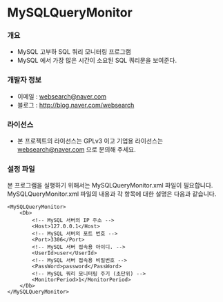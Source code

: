 ﻿# MySQLQueryMonitor

### 개요

* MySQL 고부하 SQL 쿼리 모니터링 프로그램
* MySQL 에서 가장 많은 시간이 소요된 SQL 쿼리문을 보여준다.

### 개발자 정보

* 이메일 : websearch@naver.com
* 블로그 : http://blog.naver.com/websearch

### 라이선스

* 본 프로젝트의 라이선스는 GPLv3 이고 기업용 라이선스는 websearch@naver.com 으로 문의해 주세요.

### 설정 파일
본 프로그램을 실행하기 위해서는 MySQLQueryMonitor.xml 파일이 필요합니다. MySQLQueryMonitor.xml 파일의 내용과 각 항목에 대한 설명은 다음과 같습니다.

```
<MySQLQueryMonitor>
	<Db>
		<!-- MySQL 서버의 IP 주소 -->
		<Host>127.0.0.1</Host>
		<!-- MySQL 서버의 포트 번호 -->
		<Port>3306</Port>
		<!-- MySQL 서버 접속용 아이디. -->
		<UserId>user</UserId>
		<!-- MySQL 서버 접속용 비밀번호 -->
		<PassWord>password</PassWord>
		<!-- MySQL 쿼리 모니터링 주기 (초단위) -->
		<MonitorPeriod>1</MonitorPeriod>
	</Db>
</MySQLQueryMonitor>
```
